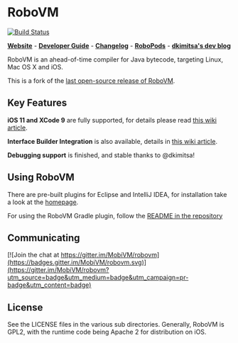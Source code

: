 # RoboVM


[![Build Status](http://144.76.220.132:8080/buildStatus/icon?job=robovm-oss&.png)](http://144.76.220.132:8080/job/robovm-oss/)

[**Website**](http://robovm.mobidevelop.com) -
[**Developer Guide**](https://github.com/MobiVM/robovm/wiki/Developer-Guide) -
[**Changelog**](https://github.com/MobiVM/robovm/wiki/Changelog) -
[**RoboPods**](https://github.com/MobiVM/robovm-robopods) -
[**dkimitsa's dev blog**](https://dkimitsa.github.io/)

RoboVM is an ahead-of-time compiler for Java bytecode, targeting Linux, Mac OS X and iOS.

This is a fork of the [last open-source release of RoboVM](https://github.com/robovm/robovm).

## Key Features

**iOS 11 and XCode 9** are fully supported, for details please read [this wiki article](https://github.com/MobiVM/robovm/wiki/iOS-11-and-XCode-9-compatibility).

**Interface Builder Integration** is also available, details in [this wiki article](https://github.com/MobiVM/robovm/wiki/Is-XCode-interface-builder-supported%3F).

**Debugging support** is finished, and stable thanks to @dkimitsa!

## Using RoboVM

There are pre-built plugins for Eclipse and IntelliJ IDEA, for installation take a look at the [homepage](http://robovm.mobidevelop.com/).

For using the RoboVM Gradle plugin, follow the [README in the repository](https://github.com/MobiVM/robovm/tree/master/plugins/gradle)

## Communicating
[![Join the chat at https://gitter.im/MobiVM/robovm](https://badges.gitter.im/MobiVM/robovm.svg)](https://gitter.im/MobiVM/robovm?utm_source=badge&utm_medium=badge&utm_campaign=pr-badge&utm_content=badge)

## License
See the LICENSE files in the various sub directories. Generally, RoboVM is GPL2,
with the runtime code being Apache 2 for distribution on iOS.
